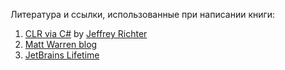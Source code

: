 Литература и ссылки, использованные при написании книги:

1. [CLR via C#](https://www.amazon.com/CLR-via-4th-Developer-Reference/dp/0735667454) by [Jeffrey Richter](@JeffreyRichter)
2. [Matt Warren blog](https://mattwarren.org/)
3. [JetBrains Lifetime](https://www.jetbrains.com/help/resharper/sdk/Platform/Lifetime.html)